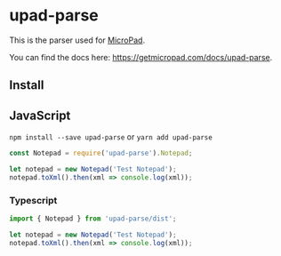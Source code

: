 # upad-parse
This is the parser used for [MicroPad](https://getmicropad.com).

You can find the docs here: <https://getmicropad.com/docs/upad-parse>.

## Install
## JavaScript
`npm install --save upad-parse` or `yarn add upad-parse`
```JavaScript
const Notepad = require('upad-parse').Notepad;

let notepad = new Notepad('Test Notepad');
notepad.toXml().then(xml => console.log(xml));
```

### Typescript
```TypeScript
import { Notepad } from 'upad-parse/dist';

let notepad = new Notepad('Test Notepad');
notepad.toXml().then(xml => console.log(xml));
```
